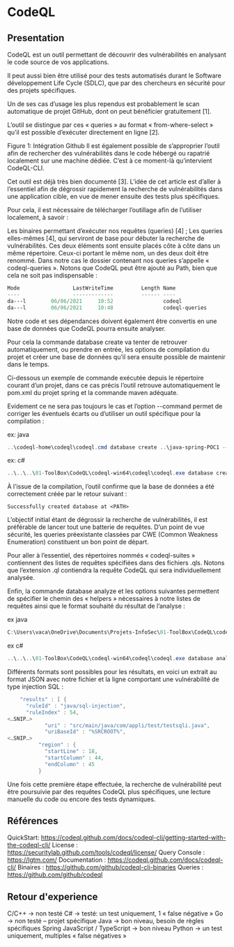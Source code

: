 # CodeQL

## Presentation

CodeQL est un outil permettant de découvrir des vulnérabilités en analysant le code source de vos applications.

Il peut aussi bien être utilisé pour des tests automatisés durant le Software développement Life Cycle (SDLC), que par des chercheurs en sécurité pour des projets spécifiques.

Un de ses cas d’usage les plus rependus est probablement le scan automatique de projet GitHub, dont on peut bénéficier gratuitement [1].

L’outil se distingue par ces « queries » au format « from-where-select » qu’il est possible d’exécuter directement en ligne [2].

Figure 1: Intégration Github
Il est également possible de s’approprier l’outil afin de rechercher des vulnérabilités dans le code hébergé ou rapatrié localement sur une machine dédiée. C’est à ce moment-là qu’intervient CodeQL-CLI.

Cet outil est déjà très bien documenté [3]. L’idée de cet article est d’aller à l’essentiel afin de dégrossir rapidement la recherche de vulnérabilités dans une application cible, en vue de mener ensuite des tests plus spécifiques.

Pour cela, il est nécessaire de télécharger l’outillage afin de l’utiliser localement, à savoir :

Les binaires permettant d’exécuter nos requêtes (queries) [4] ;
Les queries elles-mêmes [4], qui serviront de base pour débuter la recherche de vulnérabilités.
Ces deux éléments sont ensuite placés côte à côte dans un même répertoire. Ceux-ci portant le même nom, un des deux doit être renommé. Dans notre cas le dossier contenant nos queries s’appelle « codeql-queries ». Notons que CodeQL peut être ajouté au Path, bien que cela ne soit pas indispensable :

```Powershell
Mode                 LastWriteTime         Length Name
----                 -------------         ------ ----
da---l        06/06/2021     10:52                codeql
da---l        06/06/2021     10:48                codeql-queries
```

Notre code et ses dépendances doivent également être convertis en une base de données que CodeQL pourra ensuite analyser.

Pour cela la commande database create va tenter de retrouver automatiquement, ou prendre en entrée, les options de compilation du projet et créer une base de données qu’il sera ensuite possible de maintenir dans le temps.

Ci-dessous un exemple de commande exécutée depuis le répertoire courant d’un projet, dans ce cas précis l’outil retrouve automatiquement le pom.xml du projet spring et la commande maven adéquate.

Evidement ce ne sera pas toujours le cas et l’option --command permet de corriger les éventuels écarts ou d’utiliser un outil spécifique pour la compilation :

ex: java

```PowerShell
..\codeql-home\codeql\codeql.cmd database create ..\java-spring-POC1 --language=java
```

ex: c#

```PowerShell
..\..\..\01-ToolBox\CodeQL\codeql-win64\codeql\codeql.exe database create <CodeQL-database> --language=csharp
```

À l’issue de la compilation, l’outil confirme que la base de données a été correctement créée par le retour suivant :

```
Successfully created database at <PATH>
```

L’objectif initial étant de dégrossir la recherche de vulnérabilités, il est préférable de lancer tout une batterie de requêtes. D’un point de vue sécurité, les queries préexistante classées par CWE (Common Weakness Enumeration) constituent un bon point de départ.

Pour aller à l’essentiel, des répertoires nommés « codeql-suites » contiennent des listes de requêtes spécifiées dans des fichiers .qls. Notons que l’extension .ql contiendra la requête CodeQL qui sera individuellement analysée.

Enfin, la commande database analyze et les options suivantes permettent de spécifier le chemin des « helpers » nécessaires à notre listes de requêtes ainsi que le format souhaité du résultat de l’analyse :

ex java

```PowerShell
C:\Users\vaca\OneDrive\Documents\Projets-InfoSec\01-ToolBox\CodeQL\codeql-win64\codeql\codeql.cmd database analyze --format=csv --output=cqlscan <CODEQL-database> "C:\Users\vaca\OneDrive\Documents\Projets-InfoSec\01-ToolBox\CodeQL\codeql\java\ql\src\codeql-suites\java-security-extended.qls"
```

ex c#

```PowerShell
..\..\..\01-ToolBox\CodeQL\codeql-win64\codeql\codeql.exe database analyze .\CodeQL-database\CQL-vulnApp C:\Users\vaca\OneDrive\Documents\Projets-InfoSec\01-ToolBox\CodeQL\codeql\csharp\ql\src\codeql-suites\csharp-security-and-quality.qls --format=csv --output=result.csv
```


Différents formats sont possibles pour les résultats, en voici un extrait au format JSON avec notre fichier et la ligne comportant une vulnérabilité de type injection SQL :

```PowerShell
    "results" : [ {
      "ruleId" : "java/sql-injection",
      "ruleIndex" : 54,
<…SNIP…>
            "uri" : "src/main/java/com/appli/test/testsqli.java",
            "uriBaseId" : "%SRCROOT%",
<…SNIP…>
          "region" : {
            "startLine" : 18,
            "startColumn" : 44,
            "endColumn" : 45
          }

```

Une fois cette première étape effectuée, la recherche de vulnérabilité peut être poursuivie par des requêtes CodeQL plus spécifiques, une lecture manuelle du code ou encore des tests dynamiques.

## Références

QuickStart: https://codeql.github.com/docs/codeql-cli/getting-started-with-the-codeql-cli/
License : https://securitylab.github.com/tools/codeql/license/
Query Console : https://lgtm.com/
Documentation : https://codeql.github.com/docs/codeql-cli/
Binaires : https://github.com/github/codeql-cli-binaries
Queries : https://github.com/github/codeql


## Retour d'experience

C/C++ -> non testé
C# -> testé: un test uniquement, 1 « false négative »
Go -> non testé – projet spécifique
Java -> bon niveau, besoin de règles spécifiques Spring
JavaScript / TypeScript -> bon niveau
Python -> un test uniquement, multiples « false négatives »
